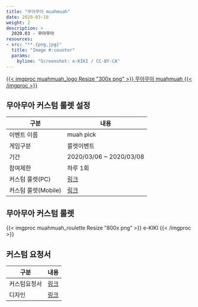 ```yaml
---
title: "무아무아 muahmuah"
date: 2020-03-10
weight: 2
description: >
  2020.03 - 무아무아 
resources:
- src: "**.{png,jpg}"
  title: "Image #:counter"
  params:
    byline: "Screenshot: e-KIKI / CC-BY-CA"
---
```


[{{< imgproc muahmuah_logo Resize "300x png" >}}
무아무아 muahmuah
{{< /imgproc >}}](http://muahmuah.co.kr/)

## 무아무아 커스텀 룰렛 설정

| 구분            | 내용           |
|-------------------|-----------------|
| 이벤트 이름   | muah pick        |
| 게임구분            | 룰렛이벤트     |
| 기간      | 2020/03/06 ~ 2020/03/08  |
| 참여제한  | 하루 1회  |
| 커스텀 룰렛(PC) | [링크](https://muahmuah.co.kr/event/event_2002.html) |
| 커스텀 룰렛(Mobile) | [링크](https://m.muahmuah.co.kr/event/event_2002.html) |

## 무아무아 커스텀 룰렛

{{< imgproc muahmuah_roulette Resize "800x png" >}}
e-KIKI
{{< /imgproc >}}

## 커스텀 요청서

| 구분          | 내용        |
|---------------|-------------|
| 커스텀요청서  | [링크](http://gamekiki.duckdns.org/redmine/projects/kiki-2_0/repository/ekiki-custom-data/revisions/master/show/2020/03/muahmuah) |
| 디자인    | [링크](http://gamekiki.duckdns.org/redmine/projects/kiki-2_0/repository/ekiki-custom-data/revisions/master/show/2020/03/muahmuah) |